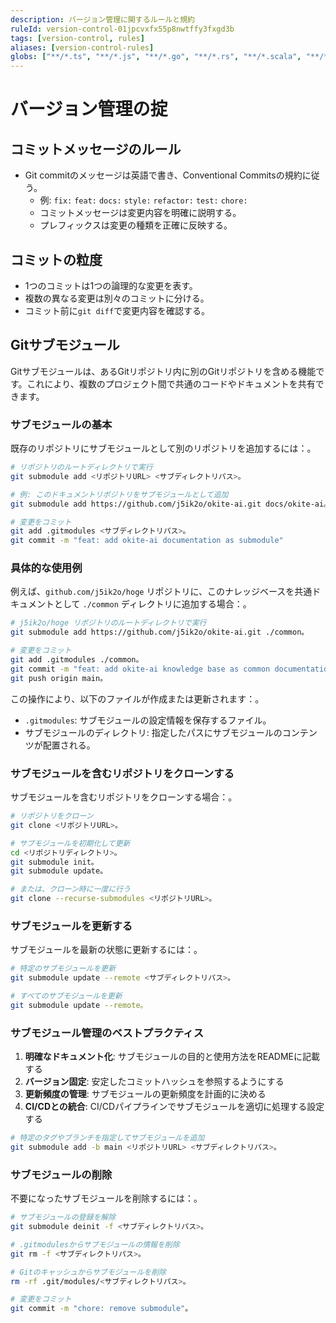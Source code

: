 ```yaml
---
description: バージョン管理に関するルールと規約
ruleId: version-control-01jpcvxfx55p8nwtffy3fxgd3b
tags: [version-control, rules]
aliases: [version-control-rules]
globs: ["**/*.ts", "**/*.js", "**/*.go", "**/*.rs", "**/*.scala", "**/*.java", "**/*.py", "**/*.sh"]
---
```



# バージョン管理の掟

## コミットメッセージのルール

- Git commitのメッセージは英語で書き、Conventional Commitsの規約に従う。
  - 例: `fix:` `feat:` `docs:` `style:` `refactor:` `test:` `chore:`
  - コミットメッセージは変更内容を明確に説明する。
  - プレフィックスは変更の種類を正確に反映する。

## コミットの粒度

- 1つのコミットは1つの論理的な変更を表す。
- 複数の異なる変更は別々のコミットに分ける。
- コミット前に`git diff`で変更内容を確認する。

## Gitサブモジュール

Gitサブモジュールは、あるGitリポジトリ内に別のGitリポジトリを含める機能です。これにより、複数のプロジェクト間で共通のコードやドキュメントを共有できます。

### サブモジュールの基本

既存のリポジトリにサブモジュールとして別のリポジトリを追加するには：。

```bash
# リポジトリのルートディレクトリで実行
git submodule add <リポジトリURL> <サブディレクトリパス>。

# 例: このドキュメントリポジトリをサブモジュールとして追加
git submodule add https://github.com/j5ik2o/okite-ai.git docs/okite-ai。

# 変更をコミット
git add .gitmodules <サブディレクトリパス>。
git commit -m "feat: add okite-ai documentation as submodule"
```

### 具体的な使用例

例えば、`github.com/j5ik2o/hoge` リポジトリに、このナレッジベースを共通ドキュメントとして `./common` ディレクトリに追加する場合：。

```bash
# j5ik2o/hoge リポジトリのルートディレクトリで実行
git submodule add https://github.com/j5ik2o/okite-ai.git ./common。

# 変更をコミット
git add .gitmodules ./common。
git commit -m "feat: add okite-ai knowledge base as common documentation"
git push origin main。
```

この操作により、以下のファイルが作成または更新されます：。

- `.gitmodules`: サブモジュールの設定情報を保存するファイル。
- サブモジュールのディレクトリ: 指定したパスにサブモジュールのコンテンツが配置される。

### サブモジュールを含むリポジトリをクローンする

サブモジュールを含むリポジトリをクローンする場合：。

```bash
# リポジトリをクローン
git clone <リポジトリURL>。

# サブモジュールを初期化して更新
cd <リポジトリディレクトリ>。
git submodule init。
git submodule update。

# または、クローン時に一度に行う
git clone --recurse-submodules <リポジトリURL>。
```

### サブモジュールを更新する

サブモジュールを最新の状態に更新するには：。

```bash
# 特定のサブモジュールを更新
git submodule update --remote <サブディレクトリパス>。

# すべてのサブモジュールを更新
git submodule update --remote。
```

### サブモジュール管理のベストプラクティス

1. **明確なドキュメント化**: サブモジュールの目的と使用方法をREADMEに記載する
2. **バージョン固定**: 安定したコミットハッシュを参照するようにする
3. **更新頻度の管理**: サブモジュールの更新頻度を計画的に決める
4. **CI/CDとの統合**: CI/CDパイプラインでサブモジュールを適切に処理する設定する

```bash
# 特定のタグやブランチを指定してサブモジュールを追加
git submodule add -b main <リポジトリURL> <サブディレクトリパス>。
```

### サブモジュールの削除

不要になったサブモジュールを削除するには：。

```bash
# サブモジュールの登録を解除
git submodule deinit -f <サブディレクトリパス>。

# .gitmodulesからサブモジュールの情報を削除
git rm -f <サブディレクトリパス>。

# Gitのキャッシュからサブモジュールを削除
rm -rf .git/modules/<サブディレクトリパス>。

# 変更をコミット
git commit -m "chore: remove submodule"。
```

